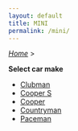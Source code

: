 ```yaml
---
layout: default
title: MINI
permalink: /mini/
---
```

[*Home*](/) >

**Select car make**

- [Clubman](/mini/clubman/)
- [Cooper S](/mini/cooper-s/)
- [Cooper](/mini/cooper/)
- [Countryman](/mini/countryman/)
- [Paceman](/mini/paceman/)
